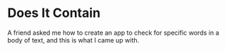 # Does It Contain

A friend asked me how to create an app to check for specific words in a body of text, and this is what I came up with.